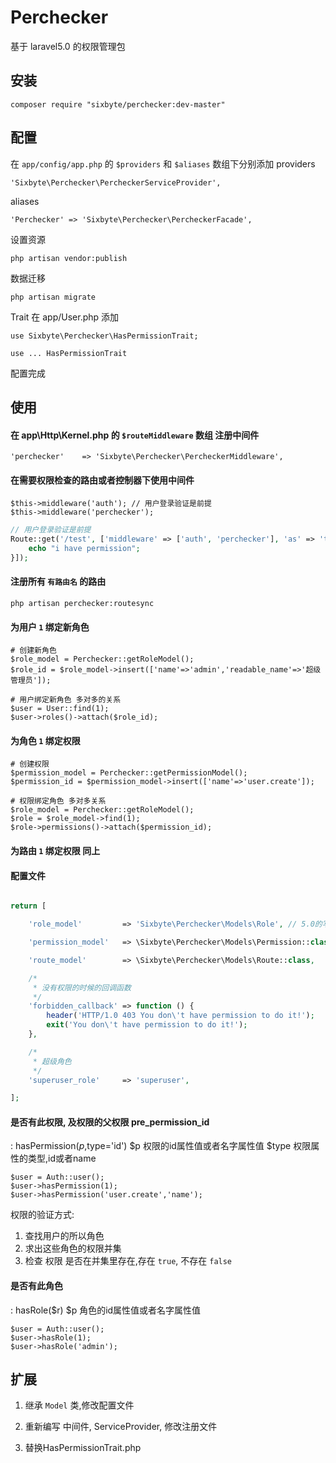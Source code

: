 # Perchecker

基于 laravel5.0 的权限管理包

## 安装

```shell
composer require "sixbyte/perchecker:dev-master"
```

## 配置

在 `app/config/app.php` 的 `$providers` 和 `$aliases` 数组下分别添加
providers
```php=
'Sixbyte\Perchecker\PercheckerServiceProvider',
```

aliases
```php=
'Perchecker' => 'Sixbyte\Perchecker\PercheckerFacade',
```

设置资源
```shell
php artisan vendor:publish
```

数据迁移
```shell
php artisan migrate
```

Trait 在 app/User.php 添加
```php=
use Sixbyte\Perchecker\HasPermissionTrait;
```

```php=
use ... HasPermissionTrait
```
配置完成



## 使用

#### 在 app\Http\Kernel.php 的 `$routeMiddleware` 数组 注册中间件
```
'perchecker'    => 'Sixbyte\Perchecker\PercheckerMiddleware',
```

#### 在需要权限检查的路由或者控制器下使用中间件
```php=
$this->middleware('auth'); // 用户登录验证是前提
$this->middleware('perchecker');
```

```php
// 用户登录验证是前提
Route::get('/test', ['middleware' => ['auth', 'perchecker'], 'as' => 'test', function () {
    echo "i have permission";
}]);
```

#### 注册所有 `有路由名` 的路由
```shell
php artisan perchecker:routesync
```

#### 为用户 `1` 绑定新角色
```php=
# 创建新角色
$role_model = Perchecker::getRoleModel();
$role_id = $role_model->insert(['name'=>'admin','readable_name'=>'超级管理员']);

# 用户绑定新角色 多对多的关系
$user = User::find(1);
$user->roles()->attach($role_id);
```

#### 为角色 `1` 绑定权限
```php=
# 创建权限
$permission_model = Perchecker::getPermissionModel();
$permission_id = $permission_model->insert(['name'=>'user.create']);

# 权限绑定角色 多对多关系
$role_model = Perchecker::getRoleModel();
$role = $role_model->find(1);
$role->permissions()->attach($permission_id);

```

#### 为路由 `1` 绑定权限 同上


#### 配置文件
```php

return [

    'role_model'         => 'Sixbyte\Perchecker\Models\Role', // 5.0的写法

    'permission_model'   => \Sixbyte\Perchecker\Models\Permission::class, // 5.1的写法

    'route_model'        => \Sixbyte\Perchecker\Models\Route::class,

    /*
     * 没有权限的时候的回调函数
     */
    'forbidden_callback' => function () {
        header('HTTP/1.0 403 You don\'t have permission to do it!');
        exit('You don\'t have permission to do it!');
    },

    /*
     * 超级角色
     */
    'superuser_role'     => 'superuser',

];
```

#### 是否有此权限, 及权限的父权限 pre_permission_id

: hasPermission($p,$type='id')
$p 权限的id属性值或者名字属性值
$type 权限属性的类型,id或者name

```php=
$user = Auth::user();
$user->hasPermission(1);
$user->hasPermission('user.create','name');
```
权限的验证方式:
1. 查找用户的所以角色
2. 求出这些角色的权限并集
3. 检查 权限 是否在并集里存在,存在 `true`, 不存在 `false`

#### 是否有此角色

: hasRole($r)
$p 角色的id属性值或者名字属性值

```php=
$user = Auth::user();
$user->hasRole(1);
$user->hasRole('admin');
```

## 扩展

1. 继承 `Model` 类,修改配置文件

2. 重新编写 中间件, ServiceProvider, 修改注册文件

3. 替换HasPermissionTrait.php
